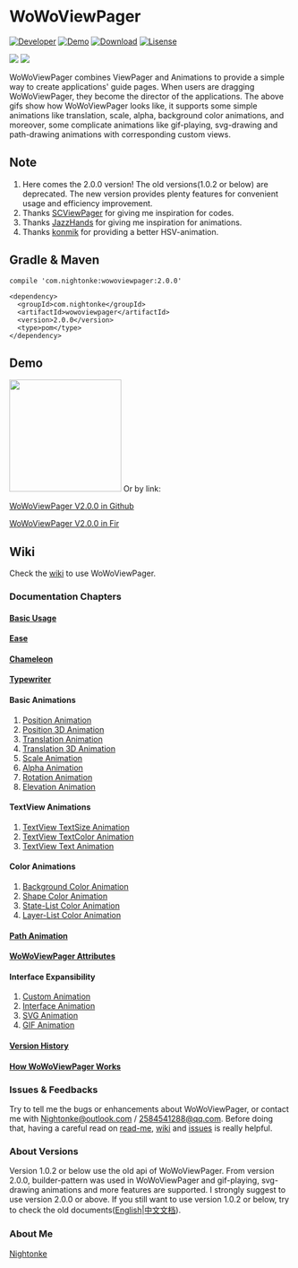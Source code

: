 # WoWoViewPager

[![Developer](https://img.shields.io/badge/Developer-Nightonke-red.svg)](https://github.com/Nightonke)
[![Demo](https://img.shields.io/badge/Demo-Download-orange.svg)](https://github.com/Nightonke/WoWoViewPager#demo)
[![Download](https://api.bintray.com/packages/nightonke/maven/wowo-viewpager/images/download.svg)](https://bintray.com/nightonke/maven/wowo-viewpager)
[![Lisense](https://img.shields.io/badge/License-Apache%202-lightgrey.svg)](https://www.apache.org/licenses/LICENSE-2.0)

<img src="https://github.com/Nightonke/WoWoViewPager/blob/master/Pictures/GuidePage1.gif">
<img src="https://github.com/Nightonke/WoWoViewPager/blob/master/Pictures/GuidePage2.gif">

WoWoViewPager combines ViewPager and Animations to provide a simple way to create applications' guide pages. When users are dragging WoWoViewPager, they become the director of the applications. The above gifs show how WoWoViewPager looks like, it supports some simple animations like translation, scale, alpha, background color animations, and moreover, some complicate animations like gif-playing, svg-drawing and path-drawing animations with corresponding custom views.

## Note
1. Here comes the 2.0.0 version! The old versions(1.0.2 or below) are deprecated. The new version provides plenty features for convenient usage and efficiency improvement.
1. Thanks [SCViewPager](https://github.com/sacot41/SCViewPager) for giving me inspiration for codes.
1. Thanks [JazzHands](https://github.com/IFTTT/JazzHands) for giving me inspiration for animations.
1. Thanks [konmik](https://github.com/konmik) for providing a better HSV-animation.

## Gradle & Maven
```
compile 'com.nightonke:wowoviewpager:2.0.0'
```
```
<dependency>
  <groupId>com.nightonke</groupId>
  <artifactId>wowoviewpager</artifactId>
  <version>2.0.0</version>
  <type>pom</type>
</dependency>
```

## Demo
<img src="https://github.com/Nightonke/WoWoViewPager/blob/master/Apk/WoWo%20in%20Fir.png" width="200">  
Or by link:  

[WoWoViewPager V2.0.0 in Github](https://github.com/Nightonke/WoWoViewPager/blob/master/Apk/WoWo%20V2.0.0.apk?raw=true)  

[WoWoViewPager V2.0.0 in Fir](http://fir.im/wowoviewpager)  

## Wiki
Check the [wiki](https://github.com/Nightonke/WoWoViewPager/wiki) to use WoWoViewPager.

### Documentation Chapters
#### [Basic Usage](https://github.com/Nightonke/WoWoViewPager/wiki/Basic-Usage)
#### [Ease](https://github.com/Nightonke/WoWoViewPager/wiki/Ease)
#### [Chameleon](https://github.com/Nightonke/WoWoViewPager/wiki/Chameleon)
#### [Typewriter](https://github.com/Nightonke/WoWoViewPager/wiki/Typewriter)
#### Basic Animations
1. [Position Animation](https://github.com/Nightonke/WoWoViewPager/wiki/Position-Animation)
1. [Position 3D Animation](https://github.com/Nightonke/WoWoViewPager/wiki/Position-3D-Animation)
1. [Translation Animation](https://github.com/Nightonke/WoWoViewPager/wiki/Translation-Animation)
1. [Translation 3D Animation](https://github.com/Nightonke/WoWoViewPager/wiki/Translation-3D-Animation)
1. [Scale Animation](https://github.com/Nightonke/WoWoViewPager/wiki/Scale-Animation)
1. [Alpha Animation](https://github.com/Nightonke/WoWoViewPager/wiki/Alpha-Animation)
1. [Rotation Animation](https://github.com/Nightonke/WoWoViewPager/wiki/Rotation-Animation)
1. [Elevation Animation](https://github.com/Nightonke/WoWoViewPager/wiki/Elevation-Animation)

#### TextView Animations
1. [TextView TextSize Animation](https://github.com/Nightonke/WoWoViewPager/wiki/TextView-TextSize-Animation)
1. [TextView TextColor Animation](https://github.com/Nightonke/WoWoViewPager/wiki/TextView-TextColor-Animation)
1. [TextView Text Animation](https://github.com/Nightonke/WoWoViewPager/wiki/TextView-Text-Animation)

#### Color Animations
1. [Background Color Animation](https://github.com/Nightonke/WoWoViewPager/wiki/Background-Color-Animation)
1. [Shape Color Animation](https://github.com/Nightonke/WoWoViewPager/wiki/Shape-Color-Animation)
1. [State-List Color Animation](https://github.com/Nightonke/WoWoViewPager/wiki/State-List-Color-Animation)
1. [Layer-List Color Animation](https://github.com/Nightonke/WoWoViewPager/wiki/Layer-List-Color-Animation)

#### [Path Animation](https://github.com/Nightonke/WoWoViewPager/wiki/Path-Animation)

#### [WoWoViewPager Attributes](https://github.com/Nightonke/WoWoViewPager/wiki/WoWoViewPager-Attributes)

#### Interface Expansibility
1. [Custom Animation](https://github.com/Nightonke/WoWoViewPager/wiki/Custom-Animation)
1. [Interface Animation](https://github.com/Nightonke/WoWoViewPager/wiki/Interface-Animation)
1. [SVG Animation](https://github.com/Nightonke/WoWoViewPager/wiki/SVG-Animation)
1. [GIF Animation](https://github.com/Nightonke/WoWoViewPager/wiki/GIF-Animation)

#### [Version History](https://github.com/Nightonke/WoWoViewPager/wiki/Version-History)
#### [How WoWoViewPager Works](https://github.com/Nightonke/WoWoViewPager/wiki/How-WoWoViewPager-Works)

### Issues & Feedbacks
Try to tell me the bugs or enhancements about WoWoViewPager, or contact me with Nightonke@outlook.com / 2584541288@qq.com. Before doing that, having a careful read on [read-me](https://github.com/Nightonke/WoWoViewPager), [wiki](https://github.com/Nightonke/WoWoViewPager/wiki) and [issues](https://github.com/Nightonke/WoWoViewPager/issues) is really helpful.

### About Versions
Version 1.0.2 or below use the old api of WoWoViewPager. From version 2.0.0, builder-pattern was used in WoWoViewPager and gif-playing, svg-drawing animations and more features are supported. I strongly suggest to use version 2.0.0 or above. If you still want to use version 1.0.2 or below, try to check the old documents([English](https://github.com/Nightonke/WoWoViewPager/blob/master/DEPRECATED-README-EN.md)|[中文文档](https://github.com/Nightonke/WoWoViewPager/blob/master/DEPRECATED-README-ZH.md)). 

### About Me
[Nightonke](http://huangweiping.me/)
